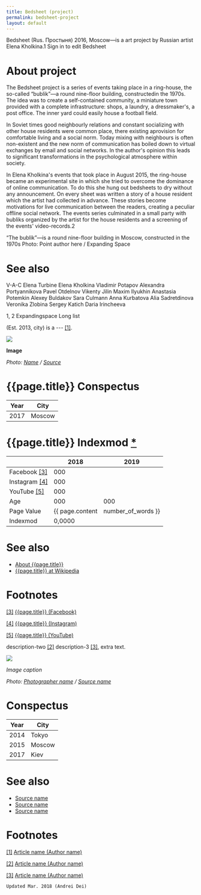 ```yaml
---
title: Bedsheet (project)
permalink: bedsheet-project
layout: default
---
```

Bedsheet (Rus. Простыня) 2016, Moscow—is a art project by Russian artist Elena Kholkina.1 Sign in to edit Bedsheet

# About project

The Bedsheet project is a series of events taking place in a ring-house, the so-called “bublik”—a round nine-floor building, constructedin the 1970s. The idea was to create a self-contained community, a miniature town provided with a complete infrastructure: shops, a laundry, a dressmaker's, a post office. The inner yard could easily house a football field.

In Soviet times good neighbourly relations and constant socializing with other house residents were common place, there existing aprovision for comfortable living and a social norm. Today mixing with neighbours is often non-existent and the new norm of communication has boiled down to virtual exchanges by email and social networks. In the author's opinion this leads to significant transformations in the psychological atmosphere within society.

In Elena Kholkina's events that took place in August 2015, the ring-house became an experimental site in which she tried to overcome the dominance of online communication. To do this she hung out bedsheets to dry without any announcement. On every sheet was written a story of a house resident which the artist had collected in advance. These stories become motivations for live communication between the readers, creating a peculiar offline social network. The events series culminated in a small party with bubliks organized by the artist for the house residents and a screening of the events' video-records.2



“The bublik”—is a round nine-floor building in Moscow, constructed in the 1970s
Photo: Point author here / Expanding Space

# See also

V-A-C
Elena Turbine
Elena Kholkina
Vladimir Potapov
Alexandra Portyannikova
Pavel Otdelnov
Vikenty Jilin
Maxim Ilyukhin
Anastasia Potemkin
Alexey Buldakov
Sara Culmann
Anna Kurbatova
Alia Sadretdinova
Veronika Zlobina
Sergey Katich
Daria Irincheeva

1, 2 Expandingspace Long list

(Est. 2013, city) is a --- <span id="a1">[\[1\]](#f1)</span>.

![](/encyclopedia/images/{{page.permalink}}.jpg)

**Image**

*Photo: [Name](index) / [Source](index)*

# {{page.title}} Conspectus

|Year|City|
|-|-|
|2017|Moscow|

# {{page.title}} Indexmod [*](indexmod)

||2018|2019|
|-|-|-|
|Facebook <span id="a3">[\[3\]](#f3)</span>|000||
|Instagram <span id="a4">[\[4\]](#f4)</span>|000||
|YouTube <span id="a5">[\[5\]](#f5)</span>|000||
|Age|000|000|
|Page Value|{{ page.content | number_of_words }}||
|Indexmod|0,0000||

# See also

+ [About {{page.title}}](index)
+ [{{page.title}} at Wikipedia](index)

# Footnotes

[[3]](#a3) <span id="f3"></span> [{{page.title}} (Facebook)](index)

[[4]](#a4) <span id="f4"></span> [{{page.title}} (Instagram)](index)

[[5]](#a5) <span id="f5"></span> [{{page.title}} (YouTube)](index)



description-two <span id="a2">[\[2\]](#f2)</span> description-3 <span id="a3">[\[3\]](#f3)</span>, extra text.

![](/images/image-name.jpg)

*Image caption*

*Photo: [Photographer name](http://example.net/) / [Source name](http://example.net/)*

# Conspectus

|Year|City|
|----|---------|
|2014|Tokyo|
|2015|Moscow|
|2017|Kiev|

# See also

- [Source name](http://example.net/)
- [Source name](http://example.net/)
- [Source name](http://example.net/)

# Footnotes

[[1]](#a1) <span id="f1"></span> [Article name (Author name)](http://example.net/article)

[[2]](#a2) <span id="f2"></span> [Article name (Author name)](http://example.net/article)

[[3]](#a3) <span id="f3"></span> [Article name (Author name)](http://example.net/article)

`Updated Mar. 2018 (Andrei Dei)`
